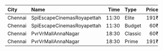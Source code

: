 | City    | Name                       |  Time | Type    | Price | Capacity | Booked |
| :------ | :------------------------- | ----: | :------ | ----: | -------: | -----: |
| Chennai | SpiEscapeCinemasRoyapettah | 11:30 | Elite   |  191₹ |       54 |      2 |
| Chennai | SpiEscapeCinemasRoyapettah | 11:30 | Budget  |   60₹ |        6 |      6 |
| Chennai | PvrVrMallAnnaNagar         | 18:30 | Classic |   60₹ |       15 |      9 |
| Chennai | PvrVrMallAnnaNagar         | 18:30 | Prime   |  191₹ |       78 |     20 |